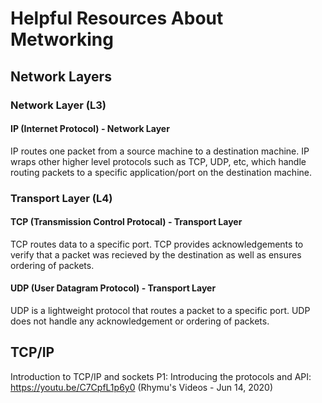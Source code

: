 # Helpful Resources About Metworking

## Network Layers

### Network Layer (L3)

#### IP (Internet Protocol) - Network Layer

IP routes one packet from a source machine to a destination machine. IP wraps other higher level protocols such as TCP, UDP, etc, which handle routing packets to a specific application/port on the destination machine.

### Transport Layer (L4)

#### TCP (Transmission Control Protocal) - Transport Layer

TCP routes data to a specific port. TCP provides acknowledgements to verify that a packet was recieved by the destination as well as ensures ordering of packets.

#### UDP (User Datagram Protocol) - Transport Layer

UDP is a lightweight protocol that routes a packet to a specific port. UDP does not handle any acknowledgement or ordering of packets.

## TCP/IP

Introduction to TCP/IP and sockets P1: Introducing the protocols and API: https://youtu.be/C7CpfL1p6y0 (Rhymu's Videos - Jun 14, 2020)
